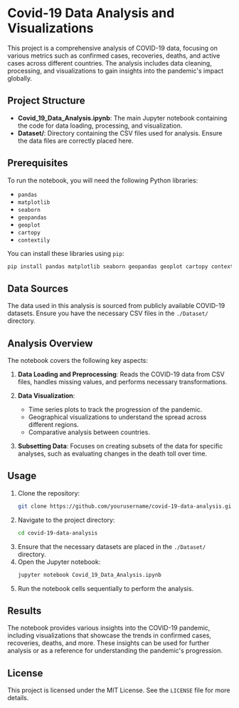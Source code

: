 
# Covid-19 Data Analysis and Visualizations

This project is a comprehensive analysis of COVID-19 data, focusing on various metrics such as confirmed cases, recoveries, deaths, and active cases across different countries. The analysis includes data cleaning, processing, and visualizations to gain insights into the pandemic's impact globally.

## Project Structure

- **Covid_19_Data_Analysis.ipynb**: The main Jupyter notebook containing the code for data loading, processing, and visualization.
- **Dataset/**: Directory containing the CSV files used for analysis. Ensure the data files are correctly placed here.

## Prerequisites

To run the notebook, you will need the following Python libraries:

- `pandas`
- `matplotlib`
- `seaborn`
- `geopandas`
- `geoplot`
- `cartopy`
- `contextily`

You can install these libraries using `pip`:

```bash
pip install pandas matplotlib seaborn geopandas geoplot cartopy contextily
```

## Data Sources

The data used in this analysis is sourced from publicly available COVID-19 datasets. Ensure you have the necessary CSV files in the `./Dataset/` directory.

## Analysis Overview

The notebook covers the following key aspects:

1. **Data Loading and Preprocessing**: Reads the COVID-19 data from CSV files, handles missing values, and performs necessary transformations.

2. **Data Visualization**: 
   - Time series plots to track the progression of the pandemic.
   - Geographical visualizations to understand the spread across different regions.
   - Comparative analysis between countries.

3. **Subsetting Data**: Focuses on creating subsets of the data for specific analyses, such as evaluating changes in the death toll over time.

## Usage

1. Clone the repository:
    ```bash
    git clone https://github.com/yourusername/covid-19-data-analysis.git
    ```
2. Navigate to the project directory:
    ```bash
    cd covid-19-data-analysis
    ```
3. Ensure that the necessary datasets are placed in the `./Dataset/` directory.
4. Open the Jupyter notebook:
    ```bash
    jupyter notebook Covid_19_Data_Analysis.ipynb
    ```
5. Run the notebook cells sequentially to perform the analysis.

## Results

The notebook provides various insights into the COVID-19 pandemic, including visualizations that showcase the trends in confirmed cases, recoveries, deaths, and more. These insights can be used for further analysis or as a reference for understanding the pandemic's progression.



## License

This project is licensed under the MIT License. See the `LICENSE` file for more details.
